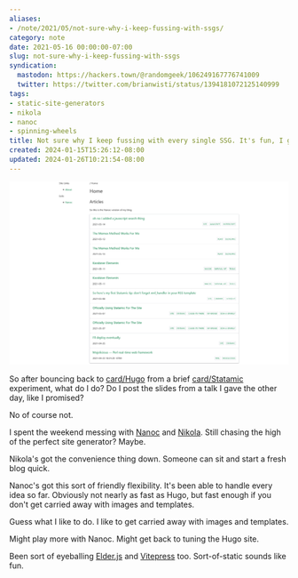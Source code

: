 ```yaml
---
aliases:
- /note/2021/05/not-sure-why-i-keep-fussing-with-ssgs/
category: note
date: 2021-05-16 00:00:00-07:00
slug: not-sure-why-i-keep-fussing-with-ssgs
syndication:
  mastodon: https://hackers.town/@randomgeek/106249167776741009
  twitter: https://twitter.com/brianwisti/status/1394181072125140999
tags:
- static-site-generators
- nikola
- nanoc
- spinning-wheels
title: Not sure why I keep fussing with every single SSG. It's fun, I guess?
created: 2024-01-15T15:26:12-08:00
updated: 2024-01-26T10:21:54-08:00
---
```


![attachments/img/2021/cover-2021-05-16.png](../../../attachments/img/2021/cover-2021-05-16.png)

So after bouncing back to [card/Hugo](../../../card/Hugo.md) from a brief [card/Statamic](../../../card/Statamic.md) experiment, what do I do? Do I post the slides from a talk I gave the other day, like I promised?

No of course not.

I spent the weekend messing with [Nanoc](https://nanoc.app) and [Nikola](https://getnikola.com). Still chasing the high of the perfect site generator? Maybe.

Nikola's got the convenience thing down. Someone can sit and start a fresh blog quick.

Nanoc's got this sort of friendly flexibility. It's been able to handle every idea so far. Obviously not nearly as fast as Hugo, but fast enough if you don't get carried away with images and templates.

Guess what I like to do. I like to get carried away with images and templates.

Might play more with Nanoc. Might get back to tuning the Hugo site.

Been sort of eyeballing [Elder.js](https://elderguide.com/tech/elderjs/) and [Vitepress](https://vitepress.vuejs.org/) too. Sort-of-static sounds like fun.

